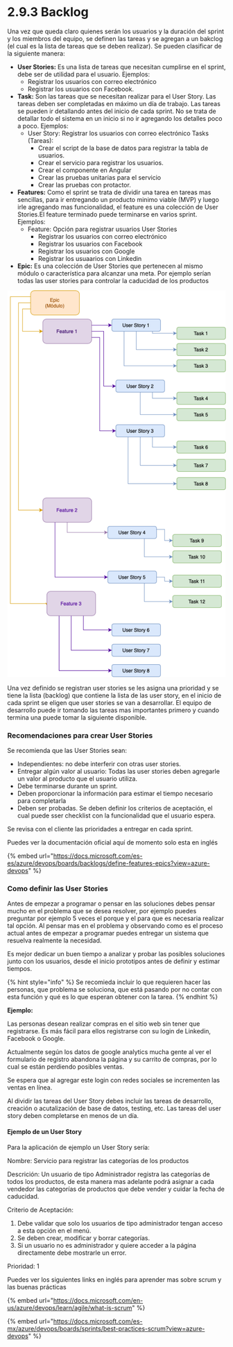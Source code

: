 # 2.9.3 Backlog

Una vez que queda claro quienes serán los usuarios y la duración del sprint y los miembros del equipo, se definen las tareas y se agregan a un bakclog \(el cual es la lista de tareas que se deben realizar\). Se pueden clasificar de la siguiente manera:

* **User Stories:** Es una lista de tareas que necesitan cumplirse en el sprint, debe ser de utilidad para el usuario.  Ejemplos: 
  * Registrar los usuarios con correo electrónico
  * Registrar los usuarios con Facebook.
* **Task:** Son las tareas que se necesitan realizar para el User Story. Las tareas deben ser completadas en máximo un día de trabajo. Las tareas se pueden ir detallando antes del inicio de cada sprint. No se trata de detallar todo el sistema en un inicio si no ir agregando los detalles poco a poco. Ejemplos:
  * User Story: Registrar los usuarios con correo electrónico Tasks \(Tareas\):
    * Crear el script de la base de datos para registrar la tabla de usuarios.
    * Crear el servicio para registrar los usuarios.
    * Crear el componente en Angular
    * Crear las pruebas unitarias para el servicio
    * Crear las pruebas con protactor.
* **Features:**  Como el sprint se trata de dividir una tarea en tareas mas sencillas, para ir entregando un producto minimo viable \(MVP\) y luego irle agregando mas funcionalidad, el feature es una colección de User Stories.El feature terminado puede terminarse en varios sprint.  Ejemplos:
  * Feature: Opción para registrar usuarios User Stories
    * Registrar los usuarios con correo electrónico
    * Registrar los usuarios con Facebook
    * Registrar los usuarios con Google
    * Registrar los usuaarios con Linkedin
* **Epic:**  Es una colección de User Stories que pertenecen al mismo módulo o característica para alcanzar una meta. Por ejemplo serían todas las user stories para controlar la caducidad de los productos

![](../../.gitbook/assets/image%20%28438%29.png)

Una vez definido se registran user stories se les asigna una prioridad y se tiene la lista \(backlog\) que contiene la lista de las user story, en el inicio de cada sprint se eligen que user stories se van a desarrollar. El equipo de desarrollo puede ir tomando las tareas mas importantes primero y cuando termina una puede tomar la siguiente disponible.

### Recomendaciones para crear User Stories  

Se recomienda que las User Stories sean:

* Independientes: no debe interferir con otras user stories.
* Entregar algún valor al usuario: Todas las user stories deben agregarle un valor al producto que el usuario utiliza.
* Debe terminarse durante un sprint.
* Deben proporcionar la información para estimar el tiempo necesario para completarla
* Deben ser probadas. Se deben definir los criterios de aceptación, el cual puede sser checklist con la funcionalidad que el usuario espera.

Se revisa con el cliente las prioridades a entregar en cada sprint. 

Puedes ver la documentación oficial aquí de momento solo esta en inglés

{% embed url="https://docs.microsoft.com/es-es/azure/devops/boards/backlogs/define-features-epics?view=azure-devops" %}

### Como definir las User Stories

Antes de empezar a programar o pensar en las soluciones debes pensar mucho en el problema que se desea resolver, por ejemplo puedes preguntar por ejemplo 5 veces el porque y el para que es necesaria realizar tal opción. Al pensar mas en el problema y observando como es el proceso actual antes de empezar a programar puedes entregar un sistema que resuelva realmente la necesidad.

Es mejor dedicar un buen tiempo a analizar y probar las posibles soluciones junto con los usuarios, desde el inicio prototipos antes de definir y estimar tiempos.

{% hint style="info" %}
Se recomieda incluir lo que requieren hacer las personas, que problema se soluciona, que está pasando por  no contar con esta función y qué es lo que esperan obtener con la tarea.
{% endhint %}

**Ejemplo:** 

Las personas desean realizar compras en el sitio web sin tener que registrarse. Es más fácil para ellos registrarse con su login de Linkedin, Facebook o Google. 

Actualmente según los datos de google analytics mucha gente al ver el formulario de registro abandona la página y su carrito de compras, por lo cual se están perdiendo posibles ventas.

 Se espera que al agregar este login con redes sociales se incrementen las ventas en línea.

Al dividir las tareas del User Story debes incluir las tareas de desarrollo, creación o acutalización de base de datos, testing, etc. Las tareas del user story deben completarse en menos de un día.

#### Ejemplo de un User Story

Para la aplicación de ejemplo un User Story sería:

Nombre: Servicio para registrar las categorías de los productos

Descrición: Un usuario de tipo Administrador registra las categorías de todos los productos,  de esta manera mas adelante podrá asignar a cada vendedor las categorías de productos que debe vender y cuidar la fecha de caducidad.

Criterio de Aceptación: 

1. Debe validar que solo los usuarios de tipo administrador tengan acceso a esta opción en el menú.
2. Se deben crear, modificar y borrar categorías. 
3. Si un usuario no es administrador y quiere acceder a la página directamente debe mostrarle un error.

Prioridad: 1

Puedes ver los siguientes links en inglés para aprender mas sobre scrum y las buenas prácticas

{% embed url="https://docs.microsoft.com/en-us/azure/devops/learn/agile/what-is-scrum" %}

{% embed url="https://docs.microsoft.com/es-mx/azure/devops/boards/sprints/best-practices-scrum?view=azure-devops" %}

